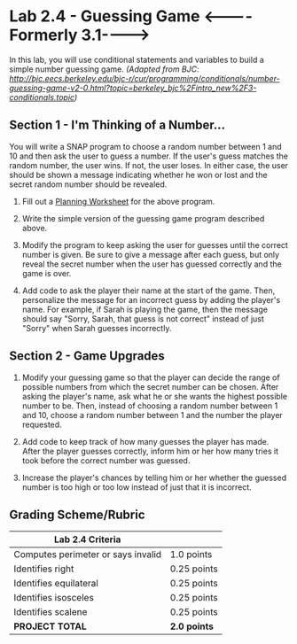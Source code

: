 # Lab 2.4 - Guessing Game <----Formerly 3.1---->

In this lab, you will use conditional statements and variables to build a simple number guessing game.
_(Adapted from BJC: <http://bjc.eecs.berkeley.edu/bjc-r/cur/programming/conditionals/number-guessing-game-v2-0.html?topic=berkeley_bjc%2Fintro_new%2F3-conditionals.topic>)_

## Section 1 - I'm Thinking of a Number...

You will write a SNAP program to choose a random number between 1 and 10 and then ask the user to guess a number.  If the user's guess matches the random number, the user wins.  If not, the user loses.  In either case, the user should be shown a message indicating whether he won or lost and the secret random number should be revealed.

1.  Fill out a [Planning Worksheet](<SNAP Program Design and Planning Worksheet.docx>) for the above program.

2.  Write the simple version of the guessing game program described above.

3.  Modify the program to keep asking the user for guesses until the correct number is given.  Be sure to give a message after each guess, but only reveal the secret number when the user has guessed correctly and the game is over.

4.  Add code to ask the player their name at the start of the game.  Then, personalize the message for an incorrect guess by adding the player's name.  For example, if Sarah is playing the game, then the message should say "Sorry, Sarah, that guess is not correct" instead of just "Sorry" when Sarah guesses incorrectly.

## Section 2 - Game Upgrades

1.  Modify your guessing game so that the player can decide the range of possible numbers from which the secret number can be chosen.  After asking the player's name, ask what he or she wants the highest possible number to be.  Then, instead of choosing a random number between 1 and 10, choose a random number between 1 and the number the player requested.

2.  Add code to keep track of how many guesses the player has made.  After the player guesses correctly, inform him or her how many tries it took before the correct number was guessed.

3.  Increase the player's chances by telling him or her whether the guessed number is too high or too low instead of just that it is incorrect.

## Grading Scheme/Rubric

| **Lab 2.4 Criteria**                |                |
| ----------------------------------- | -------------- |
| Computes perimeter or says invalid  | 1.0 points     |
| Identifies right                    | 0.25 points    |
| Identifies equilateral              | 0.25 points    |
| Identifies isosceles                | 0.25 points    |
| Identifies scalene                  | 0.25 points    |
| **PROJECT TOTAL**                   | **2.0 points** |
